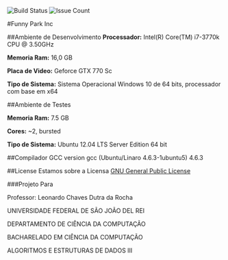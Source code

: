 ![Build Status](https://travis-ci.org/HigorAlves/Funny_Park_inc.svg?branch=master)
![Issue Count](https://codeclimate.com/repos/57d9c4cfc49d1d38b9000366/badges/e65f00d4c63ef2d38315/issue_count.svg)

#Funny Park Inc

##Ambiente de Desenvolvimento
 **Processador:** Intel(R) Core(TM) i7-3770k CPU @ 3.50GHz
 
 **Memoria Ram:** 16,0 GB
 
 **Placa de Video:** Geforce GTX 770 Sc
 
 **Tipo de Sistema:** Sistema Operacional Windows 10 de 64 bits, processador com base em x64
 
##Ambiente de Testes

**Memoria Ram:** 7.5 GB

**Cores:** ~2, bursted

**Tipo de Sistema:** Ubuntu 12.04 LTS Server Edition 64 bit

##Compilador
 GCC version
 gcc (Ubuntu/Linaro 4.6.3-1ubuntu5) 4.6.3

##License
 Estamos sobre a Licensa [GNU General Public License](https://www.gnu.org/licenses/gpl-3.0.html)
 
###Projeto Para
 
Professor: Leonardo Chaves Dutra da Rocha

UNIVERSIDADE FEDERAL DE SÃO JOÃO DEL REI

DEPARTAMENTO DE CIÊNCIA DA COMPUTAÇÃO

BACHARELADO EM CIÊNCIA DA COMPUTAÇÃO

ALGORITMOS E ESTRUTURAS DE DADOS III
